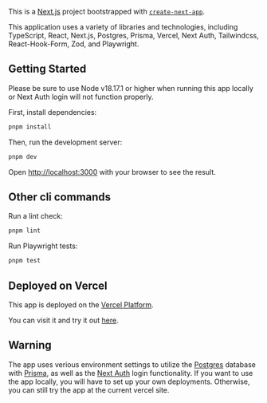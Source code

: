 This is a [Next.js](https://nextjs.org/) project bootstrapped with [`create-next-app`](https://github.com/vercel/next.js/tree/canary/packages/create-next-app).

This application uses a variety of libraries and technologies, including TypeScript, React, Next.js, Postgres, Prisma, Vercel, Next Auth, Tailwindcss, React-Hook-Form, Zod, and Playwright.

## Getting Started

Please be sure to use Node v18.17.1 or higher when running this app locally or Next Auth login will not function properly.

First, install dependencies:

```bash
pnpm install
```

Then, run the development server:

```bash
pnpm dev
```

Open [http://localhost:3000](http://localhost:3000) with your browser to see the result.

## Other cli commands

Run a lint check:

```bash
pnpm lint
```

Run Playwright tests:

```bash
pnpm test
```

## Deployed on Vercel

This app is deployed on the [Vercel Platform](https://vercel.com/new?utm_medium=default-template&filter=next.js&utm_source=create-next-app&utm_campaign=create-next-app-readme).

You can visit it and try it out [here](https://nextjs-tester-two.vercel.app/).

## Warning

The app uses verious environment settings to utilize the [Postgres](https://www.postgresql.org/) database with [Prisma](https://www.prisma.io/), as well as the [Next Auth](https://next-auth.js.org/) login functionality. If you want to use the app locally, you will have to set up your own deployments. Otherwise, you can still try the app at the current vercel site.
